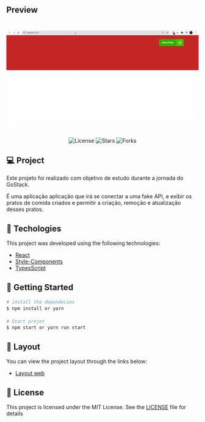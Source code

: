 


## Preview

<h1 align="center">
  <img alt="GoRestaurant" title="#GoRestaurant" src="./src/assets/gorestaurant-video.gif" />
</h1>

 <p align="center">
  <img  src="https://img.shields.io/static/v1?label=license&message=MIT&color=5965E0&labelColor=121214" alt="License">

  <img src="https://img.shields.io/github/stars/amandacarvalho1989/jobs-calc?label=stars&message=MIT&color=5965E0&labelColor=121214" alt="Stars">
  
   <img src="https://img.shields.io/github/forks/amandacarvalho1989/jobs-calc?label=forks&message=MIT&color=5965E0&labelColor=121214" alt="Forks"> 
</p>

## 💻 Project

Este projeto foi realizado com objetivo de estudo durante a jornada do GoStack.
<br />

É uma aplicação aplicação que irá se conectar a uma fake API, e exibir os pratos de comida criados e permitir a criação, remoção e atualização desses pratos.
<br />

## 🧬 Techologies

This project was developed using the following technologies:
 
- [React](https://pt-br.reactjs.org/)
- [Style-Components](https://styled-components.com/)
- [TypesScript](https://www.typescriptlang.org/)


## 🚀 Getting Started 

```bash
# install the dependecies 
$ npm install or yarn  
 
# Start projet
$ npm start or yarn run start
```

## 🎨 Layout 

You can view the project layout through the links below:

- [Layout web](https://www.figma.com/file/1lK6AVCPybtWeBLCH8B08N/GoRestaurant)

## 📝 License

This project is licensed under the MIT License. See the [LICENSE](https://github.com/AmandaCarvalho1989/go-restaurant/blob/main/LICENSE.md) file for details

